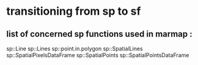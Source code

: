 # transitioning from sp to sf

## list of concerned sp functions used in marmap :

sp::Line 
sp::Lines 
sp::point.in.polygon 
sp::SpatialLines 
sp::SpatialPixelsDataFrame 
sp::SpatialPoints 
sp::SpatialPointsDataFrame
